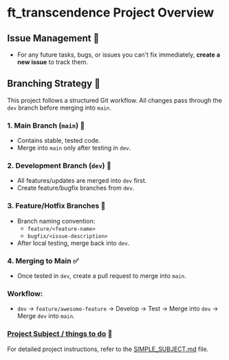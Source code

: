 # ft_transcendence Project Overview


## Issue Management 📝
- For any future tasks, bugs, or issues you can't fix immediately, **create a new issue** to track them.

## Branching Strategy 🚀

This project follows a structured Git workflow. All changes pass through the `dev` branch before merging into `main`.

### 1. **Main Branch (`main`)** 🌟
- Contains stable, tested code.
- Merge into `main` only after testing in `dev`.

### 2. **Development Branch (`dev`)** 🔧
- All features/updates are merged into `dev` first.
- Create feature/bugfix branches from `dev`.

### 3. **Feature/Hotfix Branches** 🌱
- Branch naming convention:
  - `feature/<feature-name>`
  - `bugfix/<issue-description>`
- After local testing, merge back into `dev`.

### 4. **Merging to Main** ✅
- Once tested in `dev`, create a pull request to merge into `main`.

### Workflow:
- `dev` → `feature/awesome-feature` → Develop → Test → Merge into `dev` → Merge `dev` into `main`.




### [Project Subject / things to do](assets/SIMPLE_SUBJECT.md) 📄
For detailed project instructions, refer to the [SIMPLE_SUBJECT.md](assets/SIMPLE_SUBJECT.md) file.